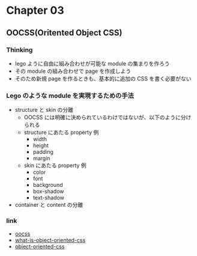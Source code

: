 # Chapter 03

## OOCSS(Oritented Object CSS)

### Thinking

- lego ように自由に組み合わせが可能な module の集まりを作ろう
- その module の組み合わせで page を作成しよう
- そのため新規 page を作るときも、基本的に追加の CSS を書く必要がない

### Lego のような module を実現するための手法

- structure と skin の分離
  - OOCSS には明確に決められているわけではないが、以下のように分けられる
  - structure にあたる property 例
    - width
    - height
    - padding
    - margin
  - skin にあたる property 例
    - color
    - font
    - background
    - box-shadow
    - text-shadow
- container と content の分離

### link

- [oocss](http://oocss.org/)
- [what-is-object-oriented-css](https://www.slideshare.net/stubbornella/what-is-object-oriented-css)
- [object-oriented-css](https://www.slideshare.net/stubbornella/object-oriented-css)
